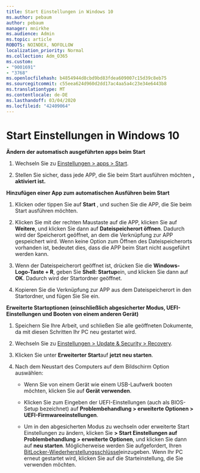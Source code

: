 ```yaml
---
title: Start Einstellungen in Windows 10
ms.author: pebaum
author: pebaum
manager: mnirkhe
ms.audience: Admin
ms.topic: article
ROBOTS: NOINDEX, NOFOLLOW
localization_priority: Normal
ms.collection: Adm_O365
ms.custom:
- "9001691"
- "3768"
ms.openlocfilehash: b4854944d8cbd9bd83fdea609007c15d39c8eb75
ms.sourcegitcommit: c55eea624d960d2dd17ac4aa5a4c23e34e6443b8
ms.translationtype: MT
ms.contentlocale: de-DE
ms.lasthandoff: 03/04/2020
ms.locfileid: "42409064"
---
```

# <a name="startup-settings-in-windows-10"></a>Start Einstellungen in Windows 10

**Ändern der automatisch ausgeführten apps beim Start**

1. Wechseln Sie zu [Einstellungen > apps > Start](ms-settings:startupapps?activationSource=GetHelp).

2. Stellen Sie sicher, dass jede APP, die Sie beim Start ausführen möchten **, aktiviert ist.**

**Hinzufügen einer App zum automatischen Ausführen beim Start**

1. Klicken oder tippen Sie auf **Start** , und suchen Sie die APP, die Sie beim Start ausführen möchten.

2. Klicken Sie mit der rechten Maustaste auf die APP, klicken Sie auf **Weitere**, und klicken Sie dann auf **Dateispeicherort öffnen**. Dadurch wird der Speicherort geöffnet, an dem die Verknüpfung zur APP gespeichert wird. Wenn keine Option zum Öffnen des Dateispeicherorts vorhanden ist, bedeutet dies, dass die APP beim Start nicht ausgeführt werden kann.

3. Wenn der Dateispeicherort geöffnet ist, drücken Sie die **Windows-Logo-Taste + R**, geben Sie **Shell: Startup**ein, und klicken Sie dann auf **OK**. Dadurch wird der Startordner geöffnet.

4. Kopieren Sie die Verknüpfung zur APP aus dem Dateispeicherort in den Startordner, und fügen Sie Sie ein.

**Erweiterte Startoptionen (einschließlich abgesicherter Modus, UEFI-Einstellungen und Booten von einem anderen Gerät)**

1. Speichern Sie Ihre Arbeit, und schließen Sie alle geöffneten Dokumente, da mit diesen Schritten Ihr PC neu gestartet wird.

2. Wechseln Sie zu [Einstellungen > Update & Security > Recovery](ms-settings:recovery?activationSource=GetHelp).

3. Klicken Sie unter **Erweiterter Start**auf **jetzt neu starten**. 

4. Nach dem Neustart des Computers auf dem Bildschirm Option auswählen:

    - Wenn Sie von einem Gerät wie einem USB-Laufwerk booten möchten, klicken Sie auf **Gerät verwenden**.

    - Klicken Sie zum Eingeben der UEFI-Einstellungen (auch als BIOS-Setup bezeichnet) auf **Problembehandlung > erweiterte Optionen > UEFI-Firmwareeinstellungen**. 

    - Um in den abgesicherten Modus zu wechseln oder erweiterte Start Einstellungen zu ändern, klicken Sie **> Start Einstellungen auf Problembehandlung > erweiterte Optionen**, und klicken Sie dann auf **neu starten**. Möglicherweise werden Sie aufgefordert, Ihren [BitLocker-Wiederherstellungsschlüssel](https://support.microsoft.com/help/4026181/windows-10-find-my-bitlocker-recovery-key)einzugeben. Wenn Ihr PC erneut gestartet wird, klicken Sie auf die Starteinstellung, die Sie verwenden möchten.